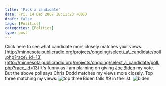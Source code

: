 ```yaml
---
title: 'Pick a candidate'
date: Fri, 14 Dec 2007 18:11:23 +0000
draft: false
tags: [Politics]
categories: [Politics]
type: post
---
```


Click here to see what candidate more closely matches your views. [http://minnesota.publicradio.org/projects/ongoing/select\_a\_candidate/poll.php?race\_id=13](http://minnesota.publicradio.org/projects/ongoing/select_a_candidate/poll.php?race_id=13) It's funny as I am planning on giving [Joe Biden](http://www.joebiden.com/home) my vote. But the above poll says Chris Dodd matches my views more closely. Top three matching my views: ![top three](http://zeusville.files.wordpress.com/2007/12/topthree.png) Biden falls #9 in the list: ![biden](http://zeusville.files.wordpress.com/2007/12/biden.png)